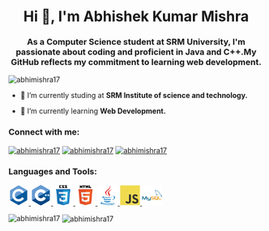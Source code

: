 <h1 align="center">Hi 👋, I'm Abhishek Kumar Mishra</h1>
<h3 align="center">As a Computer Science student at SRM University, I'm passionate about coding and proficient in Java and C++.My GitHub reflects my commitment to learning web development.</h3>

<p align="left"> <img src="https://komarev.com/ghpvc/?username=abhimishra17&label=Profile%20views&color=0e75b6&style=flat" alt="abhimishra17" /> </p>

- 🔭 I’m currently studing at **SRM Institute of science and technology.**

- 🌱 I’m currently learning **Web Development.**

<h3 align="left">Connect with me:</h3>
<p align="left">
<a href="https://linkedin.com/in/abhimishra17" target="blank"><img align="center" src="https://raw.githubusercontent.com/rahuldkjain/github-profile-readme-generator/master/src/images/icons/Social/linked-in-alt.svg" alt="abhimishra17" height="30" width="40" /></a>
<a href="https://www.codechef.com/users/abhimishra17" target="blank"><img align="center" src="https://cdn.jsdelivr.net/npm/simple-icons@3.1.0/icons/codechef.svg" alt="abhimishra17" height="30" width="40" /></a>
<a href="https://www.leetcode.com/abhimishra17" target="blank"><img align="center" src="https://raw.githubusercontent.com/rahuldkjain/github-profile-readme-generator/master/src/images/icons/Social/leet-code.svg" alt="abhimishra17" height="30" width="40" /></a>
</p>

<h3 align="left">Languages and Tools:</h3>
<p align="left"> <a href="https://www.cprogramming.com/" target="_blank" rel="noreferrer"> <img src="https://raw.githubusercontent.com/devicons/devicon/master/icons/c/c-original.svg" alt="c" width="40" height="40"/> </a> <a href="https://www.w3schools.com/cpp/" target="_blank" rel="noreferrer"> <img src="https://raw.githubusercontent.com/devicons/devicon/master/icons/cplusplus/cplusplus-original.svg" alt="cplusplus" width="40" height="40"/> </a> <a href="https://www.w3schools.com/css/" target="_blank" rel="noreferrer"> <img src="https://raw.githubusercontent.com/devicons/devicon/master/icons/css3/css3-original-wordmark.svg" alt="css3" width="40" height="40"/> </a> <a href="https://www.w3.org/html/" target="_blank" rel="noreferrer"> <img src="https://raw.githubusercontent.com/devicons/devicon/master/icons/html5/html5-original-wordmark.svg" alt="html5" width="40" height="40"/> </a> <a href="https://www.java.com" target="_blank" rel="noreferrer"> <img src="https://raw.githubusercontent.com/devicons/devicon/master/icons/java/java-original.svg" alt="java" width="40" height="40"/> </a> <a href="https://developer.mozilla.org/en-US/docs/Web/JavaScript" target="_blank" rel="noreferrer"> <img src="https://raw.githubusercontent.com/devicons/devicon/master/icons/javascript/javascript-original.svg" alt="javascript" width="40" height="40"/> </a> <a href="https://www.mysql.com/" target="_blank" rel="noreferrer"> <img src="https://raw.githubusercontent.com/devicons/devicon/master/icons/mysql/mysql-original-wordmark.svg" alt="mysql" width="40" height="40"/> </a> </p>

<p><img align="left" src="https://github-readme-stats.vercel.app/api/top-langs?username=abhimishra17&show_icons=true&locale=en&layout=compact" alt="abhimishra17" /></p>

<p>&nbsp;<img align="center" src="https://github-readme-stats.vercel.app/api?username=abhimishra17&show_icons=true&locale=en" alt="abhimishra17" /></p>
